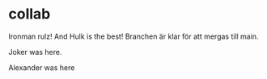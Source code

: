 # collab

Ironman rulz!
And Hulk is the best!
Branchen är klar för att mergas till main.

Joker was here.

Alexander was here
